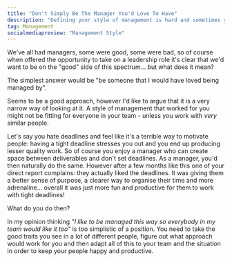 ```yaml
---
title: "Don't Simply Be The Manager You'd Love To Have"
description: "Defining your style of management is hard and sometimes you need to look beyond the 'if it worked for me it'll work for them' mentality."
tag: Management
socialmediapreview: "Management Style"
---
```


We've all had managers, some were good, some were bad, so of course when offered the opportunity to take on a leadership role it's clear that we'd want to be on the "good" side of this spectrum... but what does it mean?

The simplest answer would be "be someone that I would have loved being managed by".

Seems to be a good approach, however I'd like to argue that it is a very narrow way of looking at it. A style of management that worked for you might not be fitting for everyone in your team - unless you work with _very_ similar people.

Let's say you hate deadlines and feel like it's a terrible way to motivate people: having a tight deadline stresses you out and you end up producing lesser quality work. So of course you enjoy a manager who can create space between deliverables and don't set deadlines. As a manager, you'd then naturally do the same. However after a few months like this one of your direct report complains: they actually liked the deadlines. It was giving them a better sense of purpose, a clearer way to organise their time and more adrenaline... overall it was just more fun and productive for them to work with tight deadlines!

What do you do then?

In my opinion thinking _"I like to be managed this way so everybody in my team would like it too"_ is too simplistic of a position. You need to take the good traits you see in a lot of different people, figure out what approach would work for you and then adapt all of this to your team and the situation in order to keep your people happy and productive.

